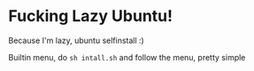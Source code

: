 # Fucking Lazy Ubuntu!
Because I'm lazy, ubuntu selfinstall :)

Builtin menu, do `sh intall.sh` and follow the menu, pretty simple
